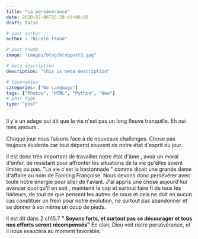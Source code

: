 ```yaml
---
title: "La persévérance"
date: 2020-07-06T15:28:43+06:00
draft: false

# post author
author : "Nicole Tsana"

# post thumb
image: "images/blog/blogpost2.jpg"

# meta description
description: "this is meta description"

# taxonomies
categories: ["Go Language"]
tags: ["Photos", "HTML", "Python", "New"]
# post type
type: "post"
---
```


Il y'a un adage qui dit que la vie n'est pas un long fleuve tranquille. Eh oui mes amours...

Chaque jour nous faisons face à de nouveaux challenges.  Chose pas toujours évidente car tout dépend souvent de notre état d'esprit du jour.

Il est donc très important de travailler notre état d'âme , avoir un moral d'enfer, de resistant pour affronter les situations de la vie qu'elles soient limites ou pas. "La vie c'est la bastonnade " comme disait une grande dame d'affaire au nom de Fonning Françoise.   Nous devons donc persévérer avec toute notre énergie pour aller de l'avant. J'ai appris une chose aujourd'hui avancer quoi qu'il en soit , maintenir le cap et surtout faire fi de tous les haiteurs, de tout ce que pensent les autres de nous et cela  ne doit en aucun cas constituer un frein  pour notre évolution, ne surtout pas abandonner et se donner à soi même un coup de pieds.
                
Il est dit dans 2 ch15.7 **" Soyons forts, et surtout pas se décourager et tous nos efforts seront récompensés"** En clair, Dieu voit notre persévérance, et il nous exaucera au moment favorable.
